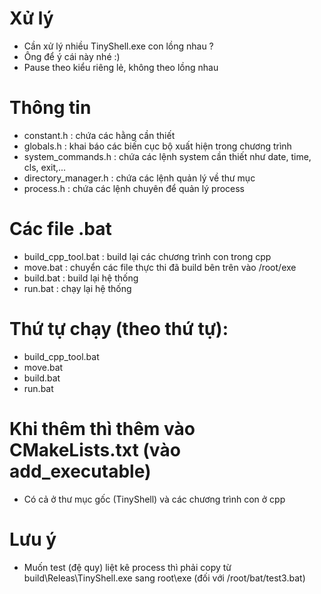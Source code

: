 # Xử lý
- Cần xử lý nhiều TinyShell.exe con lồng nhau ?
- Ông để ý cái này nhé :)
- Pause theo kiểu riêng lẻ, không theo lồng nhau
# Thông tin
- constant.h : chứa các hằng cần thiết
- globals.h : khai báo các biến cục bộ xuất hiện trong chương trình
- system_commands.h : chứa các lệnh system cần thiết như date, time, cls, exit,...
- directory_manager.h : chứa các lệnh quản lý về thư mục
- process.h : chứa các lệnh chuyên để quản lý process

# Các file .bat
- build_cpp_tool.bat : build lại các chương trình con trong cpp
- move.bat : chuyển các file thực thi đã build bên trên vào /root/exe
- build.bat : build lại hệ thống
- run.bat : chạy lại hệ thống

# Thứ tự chạy (theo thứ tự):
- build_cpp_tool.bat
- move.bat
- build.bat
- run.bat


# Khi thêm thì thêm vào CMakeLists.txt (vào add_executable)
- Có cả ở thư mục gốc (TinyShell) và các chương trình con ở cpp

# Lưu ý
- Muốn test (đệ quy) liệt kê process thì phải copy từ build\\Releas\\TinyShell.exe
sang root\\exe (đối với /root/bat/test3.bat)